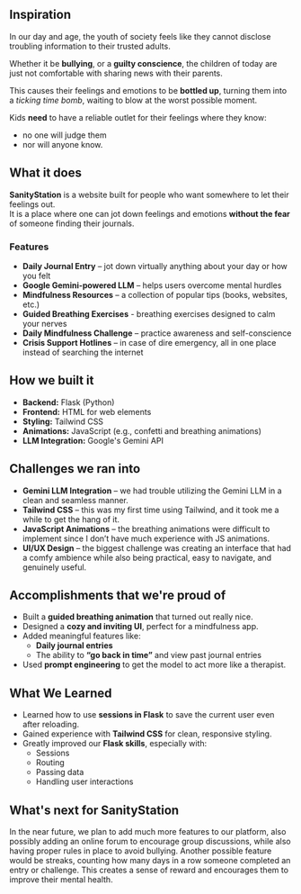 ## Inspiration
In our day and age, the youth of society feels like they cannot disclose troubling information to their trusted adults.  

Whether it be **bullying**, or a **guilty conscience**, the children of today are just not comfortable with sharing news with their parents.  

This causes their feelings and emotions to be **bottled up**, turning them into a *ticking time bomb*, waiting to blow at the worst possible moment.  

Kids **need** to have a reliable outlet for their feelings where they know:  
- no one will judge them  
- nor will anyone know.  

## What it does
**SanityStation** is a website built for people who want somewhere to let their feelings out.  
It is a place where one can jot down feelings and emotions **without the fear** of someone finding their journals.  
### Features
- **Daily Journal Entry** – jot down virtually anything about your day or how you felt  
- **Google Gemini-powered LLM** – helps users overcome mental hurdles  
- **Mindfulness Resources** – a collection of popular tips (books, websites, etc.)  
- **Guided Breathing Exercises** - breathing exercises designed to calm your nerves
- **Daily Mindfulness Challenge** – practice awareness and self-conscience  
- **Crisis Support Hotlines** – in case of dire emergency, all in one place instead of searching the 
internet  

## How we built it
- **Backend:** Flask (Python)  
- **Frontend:** HTML for web elements  
- **Styling:** Tailwind CSS  
- **Animations:** JavaScript (e.g., confetti and breathing animations)  
- **LLM Integration:** Google's Gemini API  

## Challenges we ran into
- **Gemini LLM Integration** – we had trouble utilizing the Gemini LLM in a clean and seamless manner.  
- **Tailwind CSS** – this was my first time using Tailwind, and it took me a while to get the hang of it.  
- **JavaScript Animations** – the breathing animations were difficult to implement since I don’t have much experience with JS animations.  
- **UI/UX Design** – the biggest challenge was creating an interface that had a comfy ambience while also being practical, easy to navigate, and genuinely useful.  

## Accomplishments that we're proud of
- Built a **guided breathing animation** that turned out really nice.  
- Designed a **cozy and inviting UI**, perfect for a mindfulness app.  
- Added meaningful features like:  
  - **Daily journal entries**  
  - The ability to **“go back in time”** and view past journal entries  
- Used **prompt engineering** to get the model to act more like a therapist.  

## What We Learned

- Learned how to use **sessions in Flask** to save the current user even after reloading.  
- Gained experience with **Tailwind CSS** for clean, responsive styling.  
- Greatly improved our **Flask skills**, especially with:  
  - Sessions  
  - Routing  
  - Passing data  
  - Handling user interactions  


## What's next for SanityStation
In the near future, we plan to add much more features to our platform, also possibly adding an online forum to encourage group discussions, while also having proper rules in place to avoid bullying. Another possible feature would be streaks, counting how many days in a row someone completed an entry or challenge. This creates a sense of reward and encourages them to improve their mental health.
